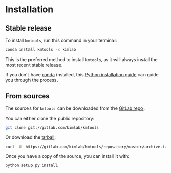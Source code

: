 # Installation

## Stable release

To install `kmtools`, run this command in your terminal:

```bash
conda install kmtools -c kimlab
```

This is the preferred method to install `kmtools`, as it will always install the most recent stable release.

If you don't have [conda] installed, this [Python installation guide] can guide
you through the process.

[conda]: https://conda.io
[Python installation guide]: https://conda.io/docs/user-guide/install/index.html

## From sources

The sources for `kmtools` can be downloaded from the [GitLab repo].

You can either clone the public repository:

```bash
git clone git://gitlab.com/kimlab/kmtools
```

Or download the [tarball]:

```bash
curl -OL https://gitlab.com/kimlab/kmtools/repository/master/archive.tar
```

Once you have a copy of the source, you can install it with:

```bash
python setup.py install
```

[GitLab repo]: https://gitlab.com/kimlab/kmtools
[tarball]: https://gitlab.com/kimlab/kmtools/repository/master/archive.tar
